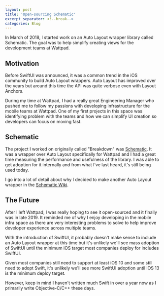 ```yaml
---
layout: post
title: 'Open-sourcing Schematic'
excerpt_separator: <!--break-->
categories: Blog
---
```


In March of 2018, I started work on an Auto Layout wrapper library called Schematic. The goal was to help simplify creating views for the development teams at Wattpad.

<!--break-->

## Motivation

Before SwiftUI was announced, it was a common trend in the iOS community to build Auto Layout wrappers.
Auto Layout has improved over the years but around this time the API was quite verbose even with Layout Anchors.

During my time at Wattpad, I had a really great Engineering Manager who pushed me to follow my passions with developing infrastructure for the mobile teams at Wattpad.
One of my first projects in this space was identifying problem with the teams and how we can simplify UI creation so developers can focus on moving fast.

## Schematic

The project I worked on originally called "Breakdown" was [Schematic](https://github.com/Wattpad/Schematic). It was a wrapper over Auto Layout specifically for Wattpad and I had a great time measuring the performance and usefulness of the library. I was able to get adoption for it internally and from what I've last heard, it's still being used today. 

I go into a lot of detail about why I decided to make another Auto Layout wrapper in the [Schematic Wiki](https://github.com/Wattpad/Schematic/wiki/Explanation-for-how-this-framework-came-to-be).

## The Future

After I left Wattpad, I was really hoping to see it open-sourced and it finally was in late 2019.
It reminded me of why I enjoy developing in the mobile infra space as there are very interesting problems to solve to help improve developer experience across multiple teams.

With the introduction of SwiftUI, it probably doesn't make sense to include an Auto Layout wrapper at this time but it's unlikely we'll see mass adoption of SwiftUI until the minimum iOS target most companies deploy for includes SwiftUI. 

Given most companies still need to support at least iOS 10 and some still need to adopt Swift, it's unlikely we'll see more SwiftUI adoption until iOS 13 is the minimum deploy target. 

However, keep in mind I haven't written much Swift in over a year now as I primarily write Objective-C/C++ these days.
